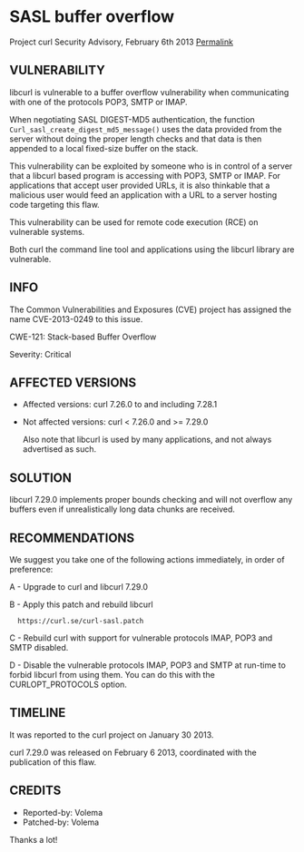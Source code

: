 SASL buffer overflow
====================

Project curl Security Advisory, February 6th 2013
[Permalink](https://curl.se/docs/CVE-2013-0249.html)

VULNERABILITY
-------------

  libcurl is vulnerable to a buffer overflow vulnerability when communicating
  with one of the protocols POP3, SMTP or IMAP.

  When negotiating SASL DIGEST-MD5 authentication, the function
  `Curl_sasl_create_digest_md5_message()` uses the data provided from the
  server without doing the proper length checks and that data is then appended
  to a local fixed-size buffer on the stack.

  This vulnerability can be exploited by someone who is in control of a server
  that a libcurl based program is accessing with POP3, SMTP or IMAP. For
  applications that accept user provided URLs, it is also thinkable that a
  malicious user would feed an application with a URL to a server hosting code
  targeting this flaw.

  This vulnerability can be used for remote code execution (RCE) on vulnerable
  systems.

  Both curl the command line tool and applications using the libcurl library
  are vulnerable.
  
INFO
----

The Common Vulnerabilities and Exposures (CVE) project has assigned the name
CVE-2013-0249 to this issue.

CWE-121: Stack-based Buffer Overflow

Severity: Critical

AFFECTED VERSIONS
-----------------

- Affected versions: curl 7.26.0 to and including 7.28.1
- Not affected versions: curl < 7.26.0 and >= 7.29.0

  Also note that libcurl is used by many applications, and not always
  advertised as such.

SOLUTION
--------

  libcurl 7.29.0 implements proper bounds checking and will not overflow any
  buffers even if unrealistically long data chunks are received.

RECOMMENDATIONS
---------------

  We suggest you take one of the following actions immediately, in order of
  preference:

  A - Upgrade to curl and libcurl 7.29.0

  B - Apply this patch and rebuild libcurl

      https://curl.se/curl-sasl.patch

  C - Rebuild curl with support for vulnerable protocols IMAP, POP3 and SMTP
      disabled.

  D - Disable the vulnerable protocols IMAP, POP3 and SMTP at run-time to
      forbid libcurl from using them. You can do this with the
      CURLOPT_PROTOCOLS option.

TIMELINE
---------

  It was reported to the curl project on January 30 2013.

  curl 7.29.0 was released on February 6 2013, coordinated with the
  publication of this flaw.

CREDITS
-------

- Reported-by: Volema
- Patched-by: Volema

Thanks a lot!
